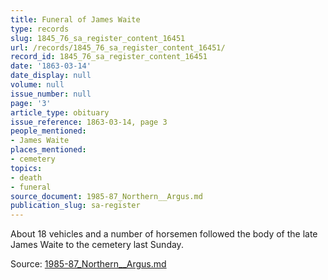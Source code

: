 ```yaml
---
title: Funeral of James Waite
type: records
slug: 1845_76_sa_register_content_16451
url: /records/1845_76_sa_register_content_16451/
record_id: 1845_76_sa_register_content_16451
date: '1863-03-14'
date_display: null
volume: null
issue_number: null
page: '3'
article_type: obituary
issue_reference: 1863-03-14, page 3
people_mentioned:
- James Waite
places_mentioned:
- cemetery
topics:
- death
- funeral
source_document: 1985-87_Northern__Argus.md
publication_slug: sa-register
---
```


About 18 vehicles and a number of horsemen followed the body of the late James Waite to the cemetery last Sunday.

Source: [1985-87_Northern__Argus.md](/downloads/markdown/1985-87_Northern__Argus.md)
